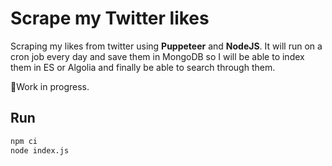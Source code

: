 # Scrape my Twitter likes

Scraping my likes from twitter using **Puppeteer** and **NodeJS**.
It will run on a cron job every day and save them in MongoDB so I will be able to index them in ES or Algolia and finally be able to search through them.

🍩Work in progress.

## Run

```sh
npm ci
node index.js
```
